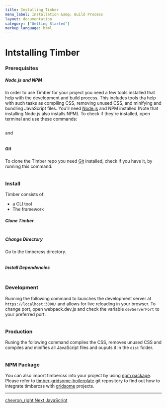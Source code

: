 ```yaml
---
title: Installing Timber
menu_label: Installation &amp; Build Process
layout: documentation
category: ["Getting Started"]
markup_language: html
---
```


<div class="section-block">
  <div class="row pt-40 pt-md-40">
    <!-- Content Inner -->
    <div class="col w-9/12 w-md-full order-2 content-inner">
      <h1 class="font-light">Intstalling Timber</h1>
      <h3 class="font-light">Prerequisites</h3>
      <h5>Node.js and NPM</h5>
      <p>In order to use Timber for your project you need a few tools installed that help with the development and build process. This includes tools tha help with such tasks as compiling CSS, removing unused CSS, and minifying and bundling JavaScript files. You'll need <a href="https://nodejs.org/en/download/">Node.js</a> and NPM installed (Note that installing Node.js also installs NPM). To check if they're installed, open terminal and use these commands:</p>
      <!-- code -->
      <div class="rounded p-20 overflow-y-scroll mb-20 bg-gradient-grey-ultralight border-l border-4 border-solid border-indigo">
        <pre class="m-0 language-js"><code class="inline-block scrolling-touch"><!--node -v
--></code></pre>
      </div>
      <!-- code -->
      <p>and</p>
      <!-- code -->
      <div class="rounded p-20 overflow-y-scroll mb-0 bg-gradient-grey-ultralight border-l border-4 border-solid border-indigo">
        <pre class="m-0 language-js"><code class="inline-block scrolling-touch"><!--npm -v
--></code></pre>
      </div>
      <!-- code -->
      <h5>Git</h5>
      <p>To clone the Timber repo you need <a href="https://help.github.com/en/articles/set-up-git#setting-up-git">Git</a> installed, check if you have it, by running this command:</p>
      <!-- code -->
      <div class="rounded p-20 overflow-y-scroll mb-0 bg-gradient-grey-ultralight border-l border-4 border-solid border-indigo">
        <pre class="m-0 language-js"><code class="inline-block scrolling-touch"><!--git --version
--></code></pre>
      </div>
      <!-- code -->
      <h3 class="font-light">Install</h3>
      <p>Timber consists of:</p>
      <ul>
        <li>a CLI tool</li>
        <li>The framework</li>
      </ul>
      <h5>Clone Timber</h5>
      <!-- code -->
      <div class="rounded p-20 overflow-y-scroll mb-0 bg-gradient-grey-ultralight border-l border-4 border-solid border-indigo">
        <pre class="m-0 language-js"><code class="inline-block scrolling-touch"><!--git clone https://github.com/ThemeMountain/timbercss
--></code></pre>
      </div>
      <!-- code -->
      <h5>Change Directory</h5>
      <p>Go to the timbercss directory.</p>
      <!-- code -->
      <div class="rounded p-20 overflow-y-scroll mb-0 bg-gradient-grey-ultralight border-l border-4 border-solid border-indigo">
        <pre class="m-0 language-js"><code class="inline-block scrolling-touch"><!--cd timbercss
--></code></pre>
      </div>
      <!-- code -->
      <h5>Install Dependencies</h5>
      <!-- code -->
      <div class="rounded p-20 overflow-y-scroll mb-0 bg-gradient-grey-ultralight border-l border-4 border-solid border-indigo">
        <pre class="m-0 language-js"><code class="inline-block scrolling-touch"><!--npm install
--></code></pre>
      </div>
      <!-- code -->
      <h3 class="font-light">Development</h3>
      <p>Running the following command to launches the development server at <code class="color-indigo font-bold">https://localhost:3000/</code> and allows for live reloading in your browser. To change port, open webpack.dev.js and check the variable <code class="color-indigo font-bold">devServerPort</code> to your preferred port.</p>
      <!-- code -->
      <div class="rounded p-20 overflow-y-scroll mb-0 bg-gradient-grey-ultralight border-l border-4 border-solid border-indigo">
        <pre class="m-0 language-js"><code class="inline-block scrolling-touch"><!--npm run start--></code></pre>
      </div>
      <!-- code -->
      <h3 class="font-light">Production</h3>
      <p>Runing the following command compiles the CSS, removes unused CSS and compiles and minifies all JavaScript files and ouputs it in the <code class="color-indigo font-bold">dist</code> folder.</p>
      <!-- code -->
      <div class="rounded p-20 overflow-y-scroll mb-0 bg-gradient-grey-ultralight border-l border-4 border-solid border-indigo">
        <pre class="m-0 language-js"><code class="inline-block scrolling-touch"><!--npm run build--></code></pre>
      </div>
      <!-- code -->
      <h3 class="font-light">NPM Package</h3>
      <p>You can also import timbercss into your project by using <a href="https://www.npmjs.com/package/timbercss">npm package</a>. Please refer to <a href="https://github.com/unlimitDesign/timber-gridsome-boilerplate">timber-gridsome-boilerplate</a> git repository to find out how to integrate timbercss with <a href="https://gridsome.org/">gridsome</a> projects.</p>
      <hr class="mt-50">
      <a href="getting-started-javascript.html" title="Next Page" class="pagination-link button border-none flex flex-row-reverse justify-start justify-sm-between w-auto pr-0 m-0 right bg-transparent bg-hover-transparent left-sm color-grey color-hover-grey-darkest">
        <span class="icon-material mr-0 ml-10">chevron_right</span>
        <span class="mt-0 mr-20">
          <span class="leading-none text-tiny uppercase">Next</span>
          <span class="block text-large">JavaScript</span>
        </span>
      </a>
    </div>
    <!-- Content Inner End -->
		<!-- {{ sidebar }} -->
  </div>
</div>
